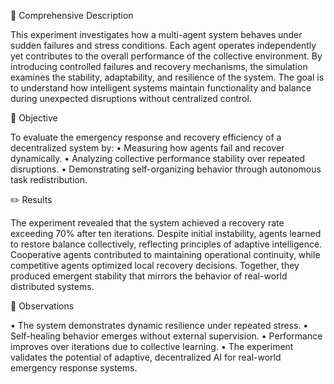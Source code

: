 📘 Comprehensive Description

This experiment investigates how a multi-agent system behaves under sudden failures and stress conditions. Each agent operates independently yet contributes to the overall performance of the collective environment. By introducing controlled failures and recovery mechanisms, the simulation examines the stability, adaptability, and resilience of the system. The goal is to understand how intelligent systems maintain functionality and balance during unexpected disruptions without centralized control.

🧠 Objective

To evaluate the emergency response and recovery efficiency of a decentralized system by:
• Measuring how agents fail and recover dynamically.
• Analyzing collective performance stability over repeated disruptions.
• Demonstrating self-organizing behavior through autonomous task redistribution.

✏️ Results

The experiment revealed that the system achieved a recovery rate exceeding 70% after ten iterations. Despite initial instability, agents learned to restore balance collectively, reflecting principles of adaptive intelligence. Cooperative agents contributed to maintaining operational continuity, while competitive agents optimized local recovery decisions. Together, they produced emergent stability that mirrors the behavior of real-world distributed systems.

📗 Observations

• The system demonstrates dynamic resilience under repeated stress.
• Self-healing behavior emerges without external supervision.
• Performance improves over iterations due to collective learning.
• The experiment validates the potential of adaptive, decentralized AI for real-world emergency response systems.
